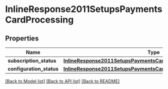 # InlineResponse2011SetupsPaymentsCardProcessing

## Properties
Name | Type | Description | Notes
------------ | ------------- | ------------- | -------------
**subscription_status** | [**InlineResponse2011SetupsPaymentsCardProcessingSubscriptionStatus**](InlineResponse2011SetupsPaymentsCardProcessingSubscriptionStatus.md) |  | [optional] 
**configuration_status** | [**InlineResponse2011SetupsPaymentsCardProcessingConfigurationStatus**](InlineResponse2011SetupsPaymentsCardProcessingConfigurationStatus.md) |  | [optional] 

[[Back to Model list]](../README.md#documentation-for-models) [[Back to API list]](../README.md#documentation-for-api-endpoints) [[Back to README]](../README.md)


